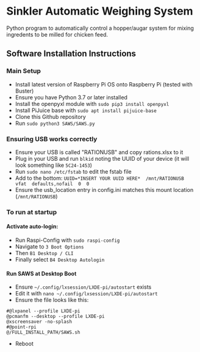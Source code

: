 # Sinkler Automatic Weighing System
Python program to automatically control a hopper/augar system for mixing ingredents to be milled for chicken feed.

## Software Installation Instructions

### Main Setup
* Install latest version of Raspberry Pi OS onto Raspberry Pi (tested with Buster)
* Ensure you have Python 3.7 or later installed
* Install the openpyxl module with `sudo pip3 install openpyxl`
* Install PiJuice base with `sudo apt install pijuice-base`
* Clone this Github repository
* Run `sudo python3 SAWS/SAWS.py`

### Ensuring USB works correctly
* Ensure your USB is called "RATIONUSB" and copy rations.xlsx to it
* Plug in your USB and run `blkid` noting the UUID of your device (it will look something like `5C24-1453`)
* Run `sudo nano /etc/fstab` to edit the fstab file
* Add to the bottom: `UUID=*INSERT YOUR UUID HERE*  /mnt/RATIONUSB  vfat  defaults,nofail  0  0`
* Ensure the usb_location entry in config.ini matches this mount location (`/mnt/RATIONUSB`)

### To run at startup
#### Activate auto-login:
* Run Raspi-Config with `sudo raspi-config`
* Navigate to `3 Boot Options`
* Then `B1 Desktop / CLI`
* Finally select `B4 Desktop Autologin`
#### Run SAWS at Desktop Boot
* Ensure `~/.config/lxsession/LXDE-pi/autostart` exists
* Edit it with `nano ~/.config/lxsession/LXDE-pi/autostart`
* Ensure the file looks like this:
```
#@lxpanel --profile LXDE-pi
@pcmanfm --desktop --profile LXDE-pi
@xscreensaver -no-splash
#@point-rpi
@/FULL_INSTALL_PATH/SAWS.sh
```
* Reboot
